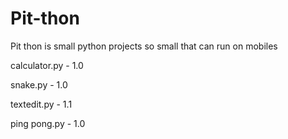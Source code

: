 # Pit-thon
 
Pit thon is small python projects
so small that can run on mobiles 

calculator.py - 1.0

snake.py - 1.0

textedit.py - 1.1

ping pong.py - 1.0
